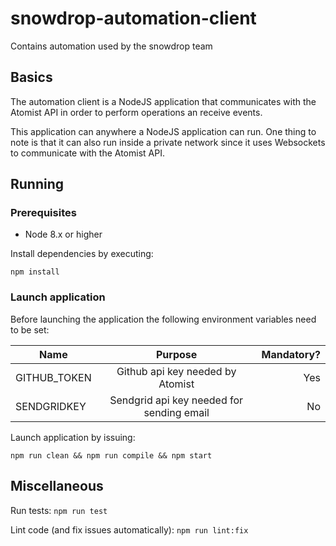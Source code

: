 # snowdrop-automation-client

Contains automation used by the snowdrop team

## Basics

The automation client is a NodeJS application that communicates with the Atomist API in order to
perform operations an receive events.

This application can anywhere a NodeJS application can run. One thing to note is that it can also
run inside a private network since it uses Websockets to communicate with the Atomist API.

## Running

### Prerequisites

* Node 8.x or higher

Install dependencies by executing:

`npm install`

### Launch application

Before launching the application the following environment variables need to be set:

| Name        | Purpose           | Mandatory? |
| ------------- |:-------------:| -----: |
| GITHUB_TOKEN      | Github api key needed by Atomist | Yes |
| SENDGRIDKEY      | Sendgrid api key needed for sending email | No |

Launch application by issuing:

`npm run clean && npm run compile && npm start`

## Miscellaneous

Run tests: `npm run test`

Lint code (and fix issues automatically): `npm run lint:fix`
